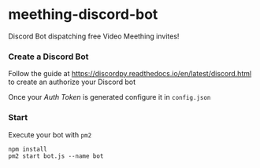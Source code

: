# meething-discord-bot
Discord Bot dispatching free Video Meething invites!

### Create a Discord Bot
Follow the guide at https://discordpy.readthedocs.io/en/latest/discord.html to create an authorize your Discord bot

Once your *Auth Token* is generated configure it in `config.json`

### Start
Execute your bot with `pm2`
```
npm install
pm2 start bot.js --name bot
```
